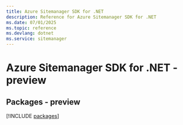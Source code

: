 ```yaml
---
title: Azure Sitemanager SDK for .NET
description: Reference for Azure Sitemanager SDK for .NET
ms.date: 07/01/2025
ms.topic: reference
ms.devlang: dotnet
ms.service: sitemanager
---
```

# Azure Sitemanager SDK for .NET - preview
## Packages - preview
[!INCLUDE [packages](sitemanager-index.md)]